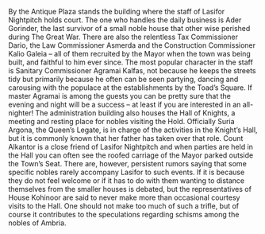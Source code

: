 
By the Antique Plaza stands the building where the staff of Lasifor Nightpitch holds court. The one who handles the daily business is Ader Gorinder, the last survivor of a small noble house that other wise perished during The Great War. There are also the relentless Tax Commissioner Dario, the Law Commissioner Asmerda and the Construction Commissioner Kalio Galeia – all of them recruited by the Mayor when the town was being built, and faithful to him ever since. The most popular character in the staff is Sanitary Commissioner Agramai Kalfas, not because he keeps the streets tidy but primarily because he often can be seen partying, dancing and carousing with the populace at the establishments by the Toad’s Square. If master Agramai is among the guests you can be pretty sure that the evening and night will be a success – at least if you are interested in an all-nighter! The administration building also houses the Hall of Knights, a meeting and resting place for nobles visiting the Hold. Officially Suria Argona, the Queen’s Legate, is in charge of the activities in the Knight’s Hall, but it is commonly known that her father has taken over that role. Count Alkantor is a close friend of Lasifor Nightpitch and when parties are held in the Hall you can often see the roofed carriage of the Mayor parked outside the Town’s Seat. There are, however, persistent rumors saying that some specific nobles rarely accompany Lasifor to such events. If it is because they do not feel welcome or if it has to do with them wanting to distance themselves from the smaller houses is debated, but the representatives of House Kohinoor are said to never make more than occasional courtesy visits to the Hall. One should not make too much of such a trifle, but of course it contributes to the speculations regarding schisms among the nobles of Ambria.